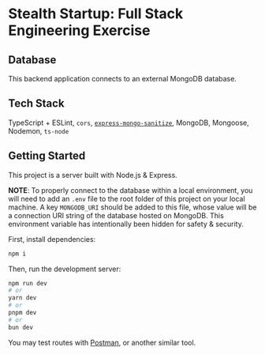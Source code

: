 # Stealth Startup: Full Stack Engineering Exercise

## Database

This backend application connects to an external MongoDB database.

## Tech Stack

TypeScript + ESLint, `cors`, [`express-mongo-sanitize`](https://www.npmjs.com/package/express-mongo-sanitize), MongoDB, Mongoose, Nodemon, `ts-node`

## Getting Started

This project is a server built with Node.js & Express.

**NOTE**: To properly connect to the database within a local environment, you will need to add an `.env` file to the root folder of this project on your local machine. A key `MONGODB_URI` should be added to this file, whose value will be a connection URI string of the database hosted on MongoDB. This environment variable has intentionally been hidden for safety & security.

First, install dependencies:

```bash
npm i
```

Then, run the development server:

```bash
npm run dev
# or
yarn dev
# or
pnpm dev
# or
bun dev
```

You may test routes with [Postman](https://www.postman.com/), or another similar tool.
